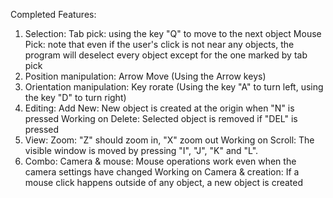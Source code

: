 Completed Features:
1. Selection: 
	Tab pick: using the key "Q" to move to the next object
	Mouse Pick: note that even if the user's click is not near any objects, the program will deselect every object except for the one marked by tab pick
2. Position manipulation: 
	Arrow Move (Using the Arrow keys)
3. Orientation manipulation: 
	Key rorate (Using the key "A" to turn left, using the key "D" to turn right)
4. Editing: 
	Add New: New object is created at the origin when "N" is pressed
	Working on Delete: Selected object is removed if "DEL" is pressed
5. View: 
	Zoom: "Z" should zoom in, "X" zoom out
	Working on Scroll: The visible window is moved by pressing "I", "J", "K" and "L".
6. Combo:
	Camera & mouse: Mouse operations work even when the camera settings have changed 
	Working on Camera & creation: If a mouse click happens outside of any object, a new object is created

